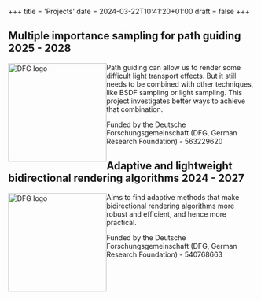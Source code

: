 +++
title = 'Projects'
date = 2024-03-22T10:41:20+01:00
draft = false
+++

## Multiple importance sampling for path guiding 2025 - 2028

<img style="float:left;" src="/content/dfg_logo_schriftzug_blau_foerderung_en.jpg" width="200px" alt="DFG logo" />

Path guiding can allow us to render some difficult light transport effects. But it still needs to be combined with other techniques, like BSDF sampling or light sampling. This project investigates better ways to achieve that combination.

Funded by the Deutsche Forschungsgemeinschaft (DFG, German Research Foundation) - 563229620

## Adaptive and lightweight bidirectional rendering algorithms 2024 - 2027

<img style="float:left;" src="/content/dfg_logo_schriftzug_blau_foerderung_en.jpg" width="200px" alt="DFG logo" />

Aims to find adaptive methods that make bidirectional rendering algorithms more robust and efficient, and hence more practical.

Funded by the Deutsche Forschungsgemeinschaft (DFG, German Research Foundation) - 540768663

